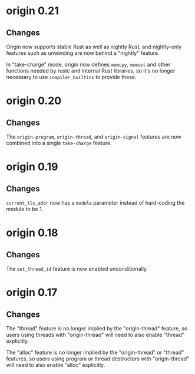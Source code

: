 # origin 0.21

## Changes

Origin now supports stable Rust as well as nightly Rust, and nightly-only
features such as unwinding are now behind a "nightly" feature.

In "take-charge" mode, origin now defines `memcpy`, `memset` and other
functions needed by rustc and internal Rust libraries, so it's no longer
necessary to use `compiler_builtins` to provide these.

# origin 0.20

## Changes

The `origin-program`, `origin-thread`, and `origin-signal` features are now
combined into a single `take-charge` feature.

# origin 0.19

## Changes

`current_tls_addr` now has a `module` parameter instead of hard-coding the
module to be 1.

# origin 0.18

## Changes

The `set_thread_id` feature is now enabled unconditionally.

# origin 0.17

## Changes

The "thread" feature is no longer implied by the "origin-thread" feature, so
users using threads with "origin-thread" will need to also enable "thread"
explicitly.

The "alloc" feature is no longer implied by the "origin-thread" or "thread"
features, so users using program or thread destructors with "origin-thread"
will need to also enable "alloc" explicitly.
